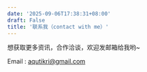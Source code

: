 ```yaml
---
date: '2025-09-06T17:38:31+08:00'
draft: False
title: '联系我（contact with me）'
---
```


想获取更多资讯，合作洽谈，欢迎发邮箱给我哟~

Email : aqutikri@gmail.com
